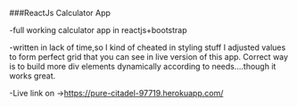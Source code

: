 ###ReactJs Calculator App

-full working calculator app in reactjs+bootstrap

-written in lack of time,so I kind of cheated in styling stuff I adjusted values to form perfect grid that you can see in live version of this app.
Correct way is to build more div elements dynamically according to needs....though it works great.

-Live link on ->https://pure-citadel-97719.herokuapp.com/